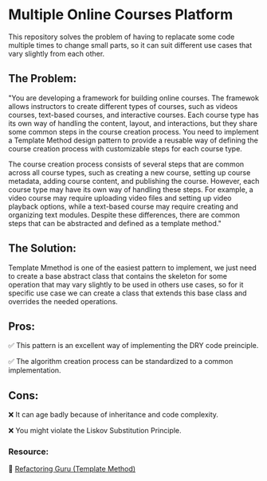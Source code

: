 # Multiple Online Courses Platform 

This repository solves the problem of having to replacate some code multiple times to change small parts, so it can suit different use cases that vary slightly from each other.

## The Problem:

"You are developing a framework for building online courses. The framewok allows instructors to create different types of courses, such as videos courses, text-based courses, and interactive courses. Each course type has its own way of handling the content, layout, and interactions, but they share some common steps in the course creation process. You need to implement a Template Method design pattern to provide a reusable way of defining the course creation process with customizable steps for each course type.

The course creation process consists of several steps that are common across all course types, such as creating a new course, setting up course metadata, adding course content, and publishing the course. However, each course type may have its own way of handling these steps. For example, a video course may require uploading video files and setting up video playback options, while a text-based course may require creating and organizing text modules. Despite these differences, there are common steps that can be abstracted and defined as a template method."

## The Solution:

Template Mmethod is one of the easiest pattern to implement, we just need to create a base abstract class that contains the skeleton for some operation that may vary slightly to be used in others use cases, so for it specific use case we can create a class that extends this base class and overrides the needed operations.

## Pros:

 ✅ This pattern is an excellent way of implementing the DRY code preinciple.
 
 ✅ The algorithm creation process can be standardized to a common implementation.

## Cons:

 ❌ It can age badly because of inheritance and code complexity.

 ❌ You might violate the Liskov Substitution Principle.

### **Resource:**

 🔗 [Refactoring Guru (Template Method)](https://refactoring.guru/design-patterns/template-method)

